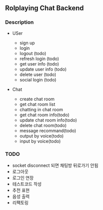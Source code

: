 ## Rolplaying Chat Backend

### Description

- USer

  - sign up
  - login
  - logout (todo)
  - refresh login (todo)
  - get user info (todo)
  - update user info (todo)
  - delete user (todo)
  - social login (todo)

- Chat

  - create chat room
  - get chat room list
  - chatting in chat room
  - get chat room info(todo)
  - update chat room info(todo)
  - delete chat room(todo)
  - message recommand(todo)
  - output by voice(todo)
  - input by voice(todo)

### TODO

- socket disconnect 되면 채팅방 뒤로가기 안됨
- 로그아웃
- 로그인 연장
- 테스트코드 작성
- 추천 표현
- 음성 출력
- 리팩토링
